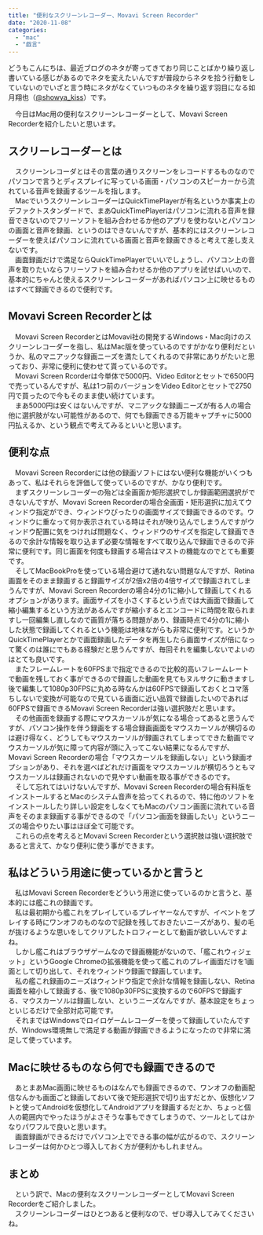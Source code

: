 ```yaml
---
title: "便利なスクリーンレコーダー、Movavi Screen Recorder"
date: "2020-11-08"
categories: 
  - "mac"
  - "戯言"
---
```


どうもこんにちは、最近ブログのネタが寄ってきており同じことばかり繰り返し書いている感じがあるのでネタを変えたいんですが普段からネタを拾う行動をしていないのでいざと言う時にネタがなくていつものネタを繰り返す羽目になる如月翔也（[@showya\_kiss](http://twitter.com/showya_kiss)）です。  
  
　今日はMac用の便利なスクリーンレコーダーとして、Movavi Screen Recorderを紹介したいと思います。  

## スクリーレコーダーとは

　スクリーンレコーダとはその言葉の通りスクリーンをレコードするものなのでパソコンで言うとディスプレイに写っている画面・パソコンのスピーカーから流れている音声を録画するツールを指します。  
　MacでいうスクリーンレコーダーはQuickTimePlayerが有名というか事実上のデファクトスタンダードで、まあQuickTimePlayerはパソコンに流れる音声を録音できないのでフリーソフトを組み合わせるか他のアプリを使わないとパソコンの画面と音声を録画、というのはできないんですが、基本的にはスクリーンレコーダーを使えばパソコンに流れている画面と音声を録画できると考えて差し支えないです。  
　画面録画だけで満足ならQuickTimePlayerでいいでしょうし、パソコン上の音声を取りたいならフリーソフトを組み合わせるか他のアプリを試せばいいので、基本的にちゃんと使えるスクリーンレコーダーがあればパソコン上に映せるものはすべて録画できるので便利です。  

## Movavi Screen Recorderとは

　Movavi Screen RecorderとはMovavi社の開発するWindows・Mac向けのスクリーンレコーダーを指し、私はMac版を使っているのですがかなり便利だというか、私のマニアックな録画ニーズを満たしてくれるので非常にありがたいと思っており、非常に便利に使わせて貰っているのです。  
　Movavi Screen Rcorderは今単体で5000円、Video Editorとセットで6500円で売っているんですが、私は1つ前のバージョンをVideo Editorとセットで2750円で買ったので今もそのまま使い続けています。  
　まあ5000円は安くはないんですが、マニアックな録画ニーズが有る人の場合他に選択肢がない可能性があるので、何でも録画できる万能キャプチャに5000円払えるか、という観点で考えてみるといいと思います。  

## 便利な点

　Movavi Screen Recorderには他の録画ソフトにはない便利な機能がいくつもあって、私はそれらを評価して使っているのですが、かなり便利です。  
　まずスクリーンレコーダーの殆どは全画面か矩形選択でしか録画範囲選択ができないんですが、Movavi Screen Recorderの場合全画面・矩形選択に加えてウィンドウ指定ができ、ウィンドウぴったりの画面サイズで録画できるのです。ウィンドウに重なって何か表示されている時はそれが映り込んでしまうんですがウィンドウ配置に気をつければ問題なく、ウィンドウのサイズを指定して録画できるので余計な情報を取り込まず必要な情報をすべて取り込んで録画できるので非常に便利です。同じ画面を何度も録画する場合はマストの機能なのでとても重要です。  
　そしてMacBookProを使っている場合避けて通れない問題なんですが、Retina画面をそのまま録画すると録画サイズが2倍x2倍の4倍サイズで録画されてしまうんですが、Movavi Screen Recorderの場合4分の1に縮小して録画してくれるオプションがあります。画面サイズを小さくするという点では大画面で録画して縮小編集するという方法があるんですが縮小するとエンコードに時間を取られますし一回編集し直しなので画質が落ちる問題があり、録画時点で4分の1に縮小した状態で録画してくれるという機能は地味ながらも非常に便利です。というかQuickTimePlayerとかで画面録画したデータを再生したら画面サイズが倍になって驚くのは誰にでもある経験だと思うんですが、毎回それを編集しないでよいのはとても良いです。  
　またフレームレートを60FPSまで指定できるので比較的高いフレームレートで動画を残しておく事ができるので録画した動画を見てもヌルサクに動きますし後で編集して1080p30FPSに丸める時なんかは60FPSで録画しておくとコマ落ちしないで変換が可能なので見ている画面に近い品質で録画したいのであれば60FPSで録画できるMovavi Screen Recorderは強い選択肢だと思います。  
　その他画面を録画する際にマウスカーソルが気になる場合ってあると思うんですが、パソコン操作を伴う録画をする場合録画画面をマウスカーソルが横切るのは避け得なく、どうしてもマウスカーソルが録画されてしまってできた動画でマウスカーソルが気に障って内容が頭に入ってこない結果になるんですが、Movavi Screen Recorderの場合「マウスカーソルを録画しない」という録画オプションがあり、それを選べばどれだけ画面をマウスカーソルが横切ろうともマウスカーソルは録画されないので見やすい動画を取る事ができるのです。  
　そして忘れてはいけないんですが、Movavi Screen Recorderの場合有料版をインストールするとMacのシステム音声を拾ってくれるので、特に他のソフトをインストールしたり詳しい設定をしなくてもMacのパソコン画面に流れている音声をそのまま録画する事ができるので「パソコン画面を録画したい」というニーズの場合やりたい事はほぼ全て可能です。  
　これらの点を考えるとMovavi Screen Recorderという選択肢は強い選択肢であると言えて、かなり便利に使う事ができます。  

## 私はどういう用途に使っているかと言うと

　私はMovavi Screen Recorderをどういう用途に使っているのかと言うと、基本的には艦これの録画です。  
　私は最初期から艦これをプレイしているプレイヤーなんですが、イベントをプレイする時にワンオフのものなので記録を残しておきたいニーズがあり、髪の毛が抜けるような思いをしてクリアしたトロフィーとして動画が欲しいんですよね。  
　しかし艦これはブラウザゲームなので録画機能がないので、「艦これウィジェット」というGoogle Chromeの拡張機能を使って艦これのプレイ画面だけを1画面として切り出して、それをウィンドウ録画で録画しています。  
　私の艦これ録画のニーズはウィンドウ指定で余計な情報を録画しない、Retina画面を縮小して録画する、後で1080p30FPSに変換するので60FPSで録画する、マウスカーソルは録画しない、というニーズなんですが、基本設定をちょっといじるだけで全部対応可能です。  
　それまではWindowsでロイロゲームレコーダーを使って録画していたんですが、Windows環境無しで満足する動画が録画できるようになったので非常に満足して使っています。  

## Macに映せるものなら何でも録画できるので

　あとまあMac画面に映せるものはなんでも録画できるので、ワンオフの動画配信なんかも画面ごと録画しておいて後で矩形選択で切り出すだとか、仮想化ソフトと使ってAndroidを仮想化してAndroidアプリを録画するだとか、ちょっと個人の範囲内でやったほうがよさそうな事もできてしまうので、ツールとしてはかなりパワフルで良いと思います。  
　画面録画ができるだけでパソコン上でできる事の幅が広がるので、スクリーンレコーダーは何かひとつ導入しておく方が便利かもしれません。

## まとめ

　という訳で、Macの便利なスクリーンレコーダーとしてMovavi Screen Recorderをご紹介しました。  
　スクリーンレコーダーはひとつあると便利なので、ぜひ導入してみてくださいね。
